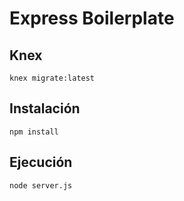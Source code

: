 # Express Boilerplate

## Knex

```shell
knex migrate:latest
```

## Instalación

```shell
npm install
```

## Ejecución
```
node server.js
```
